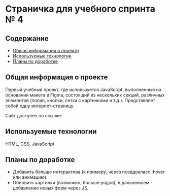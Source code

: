 # Страничка для учебного спринта № 4

## Содержание
* [Общая информация о проекте](#общая-информация-о-проекте)
* [Используемые технологии](#используемые-технологии)
* [Планы по доработке](#планы-по-доработке)

## Общая информация о проекте
Первый учебный проект, где используется JavaScript, выполненный на основании макета в Figma, состоящий из нескольких секций, различных элементов (попап, кнопки, сетка с картинками и т.д.). Представляет собой одну интернет-страницу.

Сайт доступен по ссылке:

## Используемые технологии
HTML, CSS, JavaScript

## Планы по доработке
* Добавить больше интерактива (к примеру, через псевдокласс :hover или анимацию).
* Обновить картинки (возможно, больше рядов), в дальнейшем - добавление новых форм через JS.
